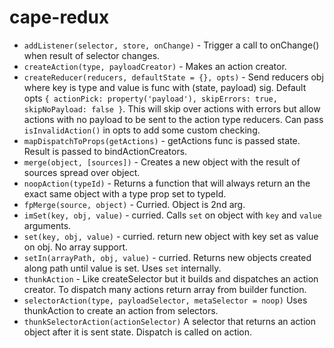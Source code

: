 # cape-redux

- `addListener(selector, store, onChange)` - Trigger a call to onChange() when result of selector changes.
- `createAction(type, payloadCreator)` - Makes an action creator.
- `createReducer(reducers, defaultState = {}, opts)` - Send reducers obj where key is type and value is func with (state, payload) sig. Default opts `{ actionPick: property('payload'), skipErrors: true, skipNoPayload: false }`. This will skip over actions with errors but allow actions with no payload to be sent to the action type reducers. Can pass `isInvalidAction()` in opts to add some custom checking.
- `mapDispatchToProps(getActions)` - getActions func is passed state. Result is passed to bindActionCreators.
- `merge(object, [sources])` - Creates a new object with the result of sources spread over object.
- `noopAction(typeId)` - Returns a function that will always return an the exact same object with a type prop set to typeId.
- `fpMerge(source, object)` - Curried. Object is 2nd arg.
- `imSet(key, obj, value)` - curried. Calls `set` on object with `key` and `value` arguments.
- `set(key, obj, value)` - curried. return new object with key set as value on obj. No array support.
- `setIn(arrayPath, obj, value)` - curried. Returns new objects created along path until value is set. Uses `set` internally.
- `thunkAction` - Like createSelector but it builds and dispatches an action creator. To dispatch many actions return array from builder function.
- `selectorAction(type, payloadSelector, metaSelector = noop)` Uses thunkAction to create an action from selectors.
- `thunkSelectorAction(actionSelector)` A selector that returns an action object after it is sent state. Dispatch is called on action.
